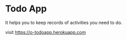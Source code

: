 # Todo App
It helps you to keep records of activities you need to do.

visit https://o-todoapp.herokuapp.com
